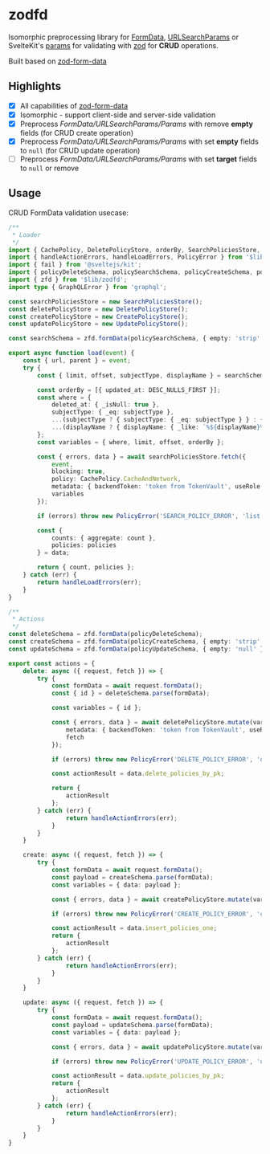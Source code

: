 # zodfd

Isomorphic preprocessing library for [FormData](https://developer.mozilla.org/en-US/docs/Web/API/FormData), [URLSearchParams](https://developer.mozilla.org/en-US/docs/Web/API/URLSearchParams) or SvelteKit's [params](https://kit.svelte.dev/docs/load#page-data) for validating with [zod](https://github.com/colinhacks/zod) for **CRUD** operations.

Built based on [zod-form-data](https://github.com/airjp73/remix-validated-form/tree/main/packages/zod-form-data#readme)

## Highlights

- [x] All capabilities of [zod-form-data](https://github.com/airjp73/remix-validated-form/tree/main/packages/zod-form-data#readme)
- [x] Isomorphic - support client-side and server-side validation
- [x] Preprocess _FormData/URLSearchParams/Params_ with remove **empty** fields (for CRUD create operation)
- [x] Preprocess _FormData/URLSearchParams/Params_ with set **empty** fields to `null` (for CRUD update operation)
- [ ] Preprocess _FormData/URLSearchParams/Params_ with set **target** fields to `null` or remove

## Usage

CRUD FormData validation usecase:

```ts
/**
 * Loader
 */
import { CachePolicy, DeletePolicyStore, orderBy, SearchPoliciesStore, CreatePolicyStore, UpdatePolicyStore } from '$houdini';
import { handleActionErrors, handleLoadErrors, PolicyError } from '$lib/errors';
import { fail } from '@sveltejs/kit';
import { policyDeleteSchema, policySearchSchema, policyCreateSchema, policyUpdateSchema } from '$lib/models/schema';
import { zfd } from '$lib/zodfd';
import type { GraphQLError } from 'graphql';

const searchPoliciesStore = new SearchPoliciesStore();
const deletePolicyStore = new DeletePolicyStore();
const createPolicyStore = new CreatePolicyStore();
const updatePolicyStore = new UpdatePolicyStore();

const searchSchema = zfd.formData(policySearchSchema, { empty: 'strip' });

export async function load(event) {
	const { url, parent } = event;
	try {
		const { limit, offset, subjectType, displayName } = searchSchema.parse(url.searchParams);

		const orderBy = [{ updated_at: DESC_NULLS_FIRST }];
		const where = {
			deleted_at: { _isNull: true },
			subjectType: { _eq: subjectType },
			...(subjectType ? { subjectType: { _eq: subjectType } } : {}),
			...(displayName ? { displayName: { _like: `%${displayName}%` } } : {})
		};
		const variables = { where, limit, offset, orderBy };

		const { errors, data } = await searchPoliciesStore.fetch({
			event,
			blocking: true,
			policy: CachePolicy.CacheAndNetwork,
			metadata: { backendToken: 'token from TokenVault', useRole: 'manager' },
			variables
		});

		if (errors) throw new PolicyError('SEARCH_POLICY_ERROR', 'list policies api error', errors[0] as GraphQLError);

		const {
			counts: { aggregate: count },
			policies: policies
		} = data;

		return { count, policies };
	} catch (err) {
		return handleLoadErrors(err);
	}
}

/**
 * Actions
 */
const deleteSchema = zfd.formData(policyDeleteSchema);
const createSchema = zfd.formData(policyCreateSchema, { empty: 'strip' });
const updateSchema = zfd.formData(policyUpdateSchema, { empty: 'null' });

export const actions = {
	delete: async ({ request, fetch }) => {
		try {
			const formData = await request.formData();
			const { id } = deleteSchema.parse(formData);

			const variables = { id };

			const { errors, data } = await deletePolicyStore.mutate(variables, {
				metadata: { backendToken: 'token from TokenVault', useRole: 'manager' },
				fetch
			});

			if (errors) throw new PolicyError('DELETE_POLICY_ERROR', 'delete policy api error', errors[0] as GraphQLError);

			const actionResult = data.delete_policies_by_pk;

			return {
				actionResult
			};
		} catch (err) {
				return handleActionErrors(err);
			}
		}
	}

	create: async ({ request, fetch }) => {
		try {
			const formData = await request.formData();
			const payload = createSchema.parse(formData);
			const variables = { data: payload };

			const { errors, data } = await createPolicyStore.mutate(variables, {fetch});

			if (errors) throw new PolicyError('CREATE_POLICY_ERROR', 'create policy api error', errors[0] as GraphQLError);

			const actionResult = data.insert_policies_one;
			return {
				actionResult
			};
		} catch (err) {
				return handleActionErrors(err);
			}
		}
	}

	update: async ({ request, fetch }) => {
		try {
			const formData = await request.formData();
			const payload = updateSchema.parse(formData);
			const variables = { data: payload };

			const { errors, data } = await updatePolicyStore.mutate(variables, {fetch});

			if (errors) throw new PolicyError('UPDATE_POLICY_ERROR', 'update policy api error', errors[0] as GraphQLError);

			const actionResult = data.update_policies_by_pk;
			return {
				actionResult
			};
		} catch (err) {
				return handleActionErrors(err);
			}
		}
	}
}

```
